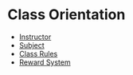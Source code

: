 # Class Orientation
- [Instructor](instructor.md)
- [Subject](subject.md)
- [Class Rules](rules.md)
- [Reward System](reward.md)
